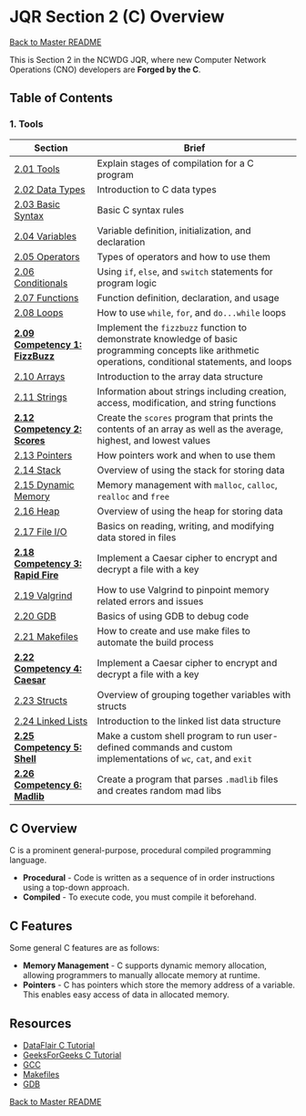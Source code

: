 # JQR Section 2 (C) Overview

[Back to Master README](../README.md)

This is Section 2 in the NCWDG JQR, where new Computer Network Operations (CNO) developers are **Forged by the C**.

## Table of Contents
### 1. Tools
|     Section    |   Brief   |
-----------------|-----------|
| [2.01 Tools](2.01_tools/README.md) | Explain stages of compilation for a C program | 
| [2.02 Data Types](2.02_data_types/README.md)  | Introduction to C data types |
| [2.03 Basic Syntax](2.03_basic_syntax/README.md)  | Basic C syntax rules |
| [2.04 Variables](2.04_variables/README.md)  | Variable definition, initialization, and declaration |
| [2.05 Operators](2.05_operators/README.md)  | Types of operators and how to use them |
| [2.06 Conditionals](2.06_conditionals/README.md)  | Using `if`, `else`, and `switch` statements for program logic |
| [2.07 Functions](2.07_functions/README.md)  | Function definition, declaration, and usage |
| [2.08 Loops](2.08_loops/README.md)  | How to use `while`, `for`, and `do...while` loops |
| **[2.09 Competency 1: FizzBuzz](2.09_competency_1_fizzbuzz/README.md)**  | Implement the `fizzbuzz` function to demonstrate knowledge of basic programming concepts like arithmetic operations, conditional statements, and loops |
| [2.10 Arrays](2.10_arrays/README.md)  | Introduction to the array data structure |
| [2.11 Strings](2.11_strings/README.md)  | Information about strings including creation, access, modification, and string functions |
| **[2.12 Competency 2: Scores](2.12_competency_2_scores/README.md)**  | Create the `scores` program that prints the contents of an array as well as the average, highest, and lowest values |
| [2.13 Pointers](2.13_pointers/README.md)  | How pointers work and when to use them |
| [2.14 Stack](2.14_stack/README.md)  | Overview of using the stack for storing data |
| [2.15 Dynamic Memory](2.15_dynamic_memory/README.md)  | Memory management with `malloc`, `calloc`, `realloc` and `free` |
| [2.16 Heap](2.16_heap_arrays_strings/README.md)  | Overview of using the heap for storing data  |
| [2.17 File I/O](2.17_file_input_output/README.md)  | Basics on reading, writing, and modifying data stored in files |
| **[2.18 Competency 3: Rapid Fire](2.18_competency_3_rapid_fire/README.md)**  | Implement a Caesar cipher to encrypt and decrypt a file with a key |
| [2.19 Valgrind](2.18_valgrind/README.md)  | How to use Valgrind to pinpoint memory related errors and issues |
| [2.20 GDB](2.19_gdb/README.md)  | Basics of using GDB to debug code |
| [2.21 Makefiles](2.20_makefiles/README.md)  | How to create and use make files to automate the build process |
| **[2.22 Competency 4: Caesar](2.21_competency_3_caesar/README.md)**  | Implement a Caesar cipher to encrypt and decrypt a file with a key |
| [2.23 Structs](2.22_structs/README.md)  | Overview of grouping together variables with structs |
| [2.24 Linked Lists](2.23_linked_lists/README.md)  | Introduction to the linked list data structure |
| **[2.25 Competency 5: Shell](2.24_competency_4_shell/README.md)**  | Make a custom shell program to run user-defined commands and custom implementations of `wc`, `cat`, and `exit` |
| **[2.26 Competency 6: Madlib](2.25_competency_5_madlib/README.md)**  | Create a program that parses `.madlib` files and creates random mad libs |

## C Overview
C is a prominent general-purpose, procedural compiled programming language. 
- **Procedural** - Code is written as a sequence of in order instructions using a top-down approach. 
- **Compiled** - To execute code, you must compile it beforehand.  

## C Features
Some general C features are as follows:
- **Memory Management** - C supports dynamic memory allocation, allowing programmers to manually allocate memory at runtime. 
- **Pointers** - C has pointers which store the memory address of a variable. This enables easy access of data in allocated memory. 

## Resources
- [DataFlair C Tutorial](https://data-flair.training/blogs/c-tutorial/)
- [GeeksForGeeks C Tutorial](https://www.geeksforgeeks.org/c-programming-language/?ref=shm)
- [GCC](https://gcc.gnu.org/onlinedocs/gcc)
- [Makefiles](https://www.gnu.org/software/make/manual/make.html)
- [GDB](https://darkdust.net/files/GDB%20Cheat%20Sheet.pdf)


[Back to Master README](../README.md)

